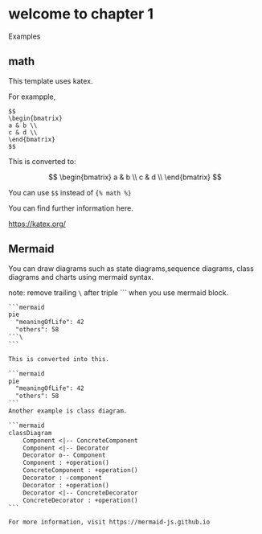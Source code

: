 # welcome to chapter 1

Examples

## math

This template uses katex. 

For exampple,

```
$$
\begin{bmatrix}
a & b \\
c & d \\
\end{bmatrix}
$$
```
This is converted to:

$$
\begin{bmatrix}
a & b \\
c & d \\
\end{bmatrix}
$$

You can use `$$` instead of `{% math %}`

You can find further information here.

https://katex.org/

## Mermaid

You can draw diagrams such as state diagrams,sequence diagrams, class diagrams and charts using mermaid syntax.

note: remove trailing `\` after triple `\`` when you use mermaid block.

````txt
```mermaid
pie
  "meaningOfLife": 42
  "others": 58
```\
```

This is converted into this.

```mermaid
pie
  "meaningOfLife": 42
  "others": 58
```
Another example is class diagram.

```mermaid
classDiagram
    Component <|-- ConcreteComponent
    Component <|-- Decorator
    Decorator o-- Component
    Component : +operation()
    ConcreteComponent : +operation()
    Decorator : -component
    Decorator : +operation()
    Decorator <|-- ConcreteDecorator
    ConcreteDecorator : +operation()
```

For more information, visit https://mermaid-js.github.io
